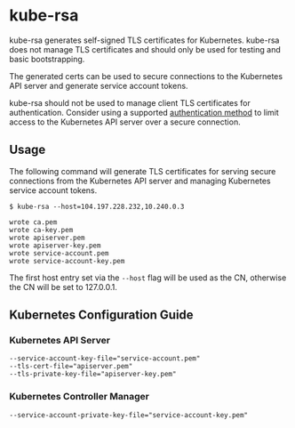 # kube-rsa

kube-rsa generates self-signed TLS certificates for Kubernetes.
kube-rsa does not manage TLS certificates and should only be used
for testing and basic bootstrapping.

The generated certs can be used to secure connections to the
Kubernetes API server and generate service account tokens.

kube-rsa should not be used to manage client TLS certificates for
authentication. Consider using a supported
[authentication method](http://kubernetes.io/docs/admin/authentication/)
to limit access to the Kubernetes API server over a secure connection.

## Usage

The following command will generate TLS certificates for serving
secure connections from the Kubernetes API server and managing
Kubernetes service account tokens.

```
$ kube-rsa --host=104.197.228.232,10.240.0.3
```

``` 
wrote ca.pem
wrote ca-key.pem
wrote apiserver.pem
wrote apiserver-key.pem
wrote service-account.pem
wrote service-account-key.pem
```

The first host entry set via the `--host` flag will be used as the
CN, otherwise the CN will be set to 127.0.0.1.

## Kubernetes Configuration Guide

### Kubernetes API Server

```
--service-account-key-file="service-account.pem"
--tls-cert-file="apiserver.pem"
--tls-private-key-file="apiserver-key.pem"
```

### Kubernetes Controller Manager

```
--service-account-private-key-file="service-account-key.pem"
```
